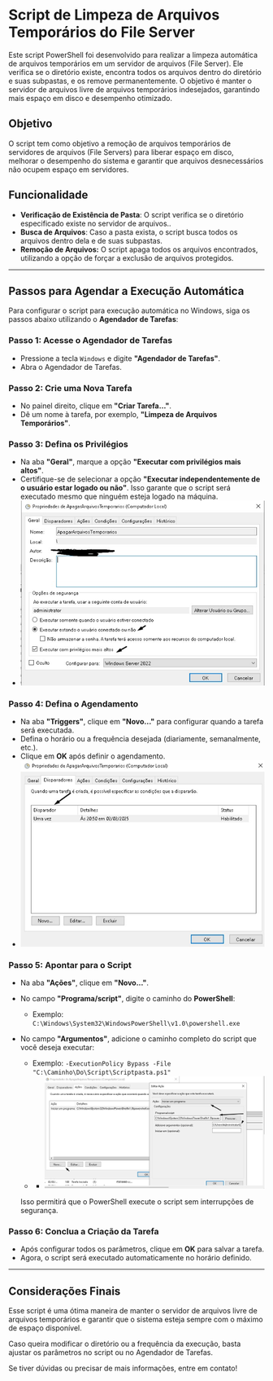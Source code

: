 #  Script de Limpeza de Arquivos Temporários do File Server

Este script PowerShell foi desenvolvido para realizar a limpeza automática de arquivos temporários em um servidor de arquivos (File Server). Ele verifica se o diretório existe, encontra todos os arquivos dentro do diretório e suas subpastas, e os remove permanentemente. O objetivo é manter o servidor de arquivos livre de arquivos temporários indesejados, garantindo mais espaço em disco e desempenho otimizado.

## **Objetivo**

O script tem como objetivo a remoção de arquivos temporários de servidores de arquivos (File Servers) para liberar espaço em disco, melhorar o desempenho do sistema e garantir que arquivos desnecessários não ocupem espaço em servidores.
## **Funcionalidade**

- **Verificação de Existência de Pasta**: O script verifica se o diretório especificado existe no servidor de arquivos..
- **Busca de Arquivos**: Caso a pasta exista, o script busca todos os arquivos dentro dela e de suas subpastas.
- **Remoção de Arquivos:** O script apaga todos os arquivos encontrados, utilizando a opção de forçar a exclusão de arquivos protegidos.
---

## **Passos para Agendar a Execução Automática**

Para configurar o script para execução automática no Windows, siga os passos abaixo utilizando o **Agendador de Tarefas**:

### **Passo 1: Acesse o Agendador de Tarefas**

- Pressione a tecla `Windows` e digite **"Agendador de Tarefas"**.
- Abra o Agendador de Tarefas.

### **Passo 2: Crie uma Nova Tarefa**

- No painel direito, clique em **"Criar Tarefa..."**.
- Dê um nome à tarefa, por exemplo, **"Limpeza de Arquivos Temporários"**.

### **Passo 3: Defina os Privilégios**

- Na aba **"Geral"**, marque a opção **"Executar com privilégios mais altos"**.
- Certifique-se de selecionar a opção **"Executar independentemente de o usuário estar logado ou não"**. Isso garante que o script será executado mesmo que ninguém esteja logado na máquina.
- ![](image1.jpg)




### **Passo 4: Defina o Agendamento**

- Na aba **"Triggers"**, clique em **"Novo..."** para configurar quando a tarefa será executada.
- Defina o horário ou a frequência desejada (diariamente, semanalmente, etc.).
- Clique em **OK** após definir o agendamento.
- ![](image2.jpg)
### **Passo 5: Apontar para o Script**

- Na aba **"Ações"**, clique em **"Novo..."**.
- No campo **"Programa/script"**, digite o caminho do **PowerShell**:
  - Exemplo: `C:\Windows\System32\WindowsPowerShell\v1.0\powershell.exe`
- No campo **"Argumentos"**, adicione o caminho completo do script que você deseja executar:
  - Exemplo: `-ExecutionPolicy Bypass -File "C:\Caminho\Do\Script\Scriptpasta.ps1"`
  - - ![](image3.jpg)
  
  Isso permitirá que o PowerShell execute o script sem interrupções de segurança.

### **Passo 6: Conclua a Criação da Tarefa**

- Após configurar todos os parâmetros, clique em **OK** para salvar a tarefa.
- Agora, o script será executado automaticamente no horário definido.

---

## **Considerações Finais**

Esse script é uma ótima maneira de manter o servidor de arquivos livre de arquivos temporários e garantir que o sistema esteja sempre com o máximo de espaço disponível.

Caso queira modificar o diretório ou a frequência da execução, basta ajustar os parâmetros no script ou no Agendador de Tarefas.

Se tiver dúvidas ou precisar de mais informações, entre em contato!
